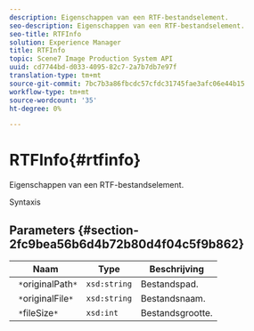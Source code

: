 ```yaml
---
description: Eigenschappen van een RTF-bestandselement.
seo-description: Eigenschappen van een RTF-bestandselement.
seo-title: RTFInfo
solution: Experience Manager
title: RTFInfo
topic: Scene7 Image Production System API
uuid: cd7744bd-d033-4095-82c7-2a7b7db7e97f
translation-type: tm+mt
source-git-commit: 7bc7b3a86fbcdc57cfdc31745fae3afc06e44b15
workflow-type: tm+mt
source-wordcount: '35'
ht-degree: 0%

---
```



# RTFInfo{#rtfinfo}

Eigenschappen van een RTF-bestandselement.

Syntaxis

## Parameters {#section-2fc9bea56b6d4b72b80d4f04c5f9b862}

| Naam | Type | Beschrijving |
|---|---|---|
| ` *`originalPath`*` | `xsd:string` | Bestandspad. |
| ` *`originalFile`*` | `xsd:string` | Bestandsnaam. |
| ` *`fileSize`*` | `xsd:int` | Bestandsgrootte. |

